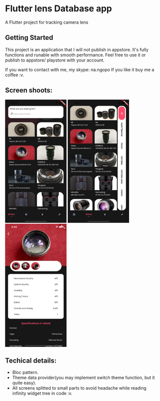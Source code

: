 # Flutter lens Database app

A Flutter project for tracking camera lens

## Getting Started

This project is an application that I will not publish in appstore. It's fully functions and runable with smooth performance.
Feel free to use it or publish to appstore/ playstore with your account. 

If you want to contact with me, my skype: na.ngopo
If you like it buy me a coffee :v.

## Screen shoots:

<img src="/screen_shoot/1.png?raw=true" width="200" height="400" />   <img src="/screen_shoot/2.png?raw=true" width="200" height="400" />    <img src="/screen_shoot/3.png?raw=true" width="200" height="400" />

## Techical details:
- Bloc pattern.
- Theme data provider(you may implement switch theme function, but it quite easy).
- All screens splitted to small parts to avoid headache while reading infinity widget tree in code :v.

